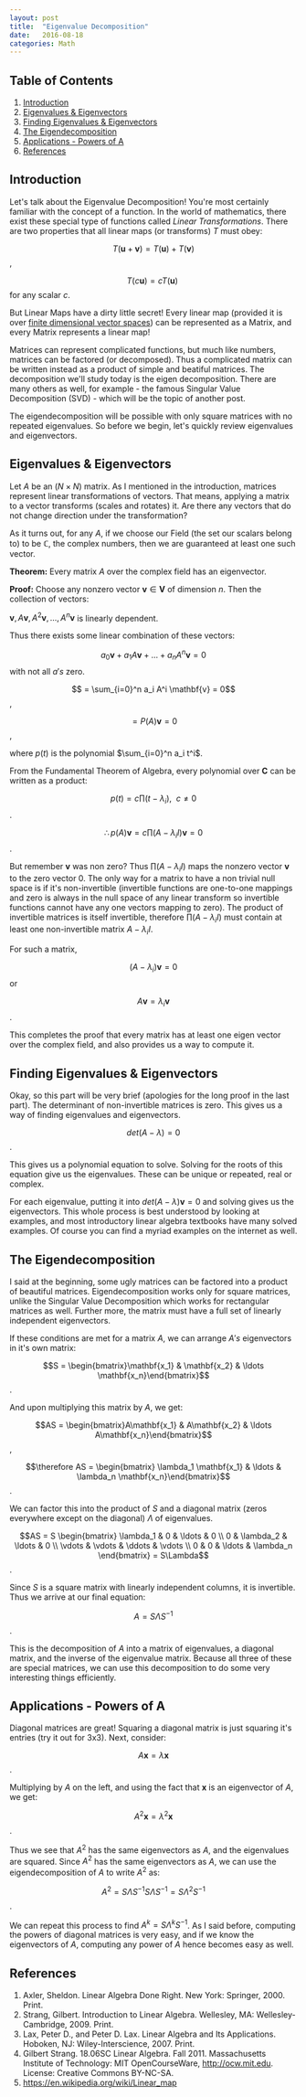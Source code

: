 ```yaml
---
layout: post
title:  "Eigenvalue Decomposition"
date:   2016-08-18 
categories: Math
---
```



## Table of Contents

1. [Introduction](#introduction)
2. [Eigenvalues & Eigenvectors](#eigenvalues--eigenvectors)
3. [Finding Eigenvalues & Eigenvectors](#finding-eigenvalues--eigenvectors)
4. [The Eigendecomposition](#the-eigendecomposition)
5. [Applications - Powers of A](#applications---powers-of-a)
6. [References](#references)



## Introduction

Let's talk about the Eigenvalue Decomposition! You're most certainly familiar with the concept of a function. In the world of mathematics, there exist these special type of functions called *Linear Transformations*. There are two properties that all linear maps (or transforms) $T$ must obey:

$$T(\mathbf{u} + \mathbf{v}) = T(\mathbf{u}) + T(\mathbf{v})$$,


$$T(c \mathbf{u}) = c T(\mathbf{u}) \:$$  for any scalar $c$.


But Linear Maps have a dirty little secret! Every linear map (provided it is over [finite dimensional vector spaces](https://en.wikipedia.org/wiki/Dimension_(vector_space))) can be represented as a Matrix, and every Matrix represents a linear map!

Matrices can represent complicated functions, but much like numbers, matrices can be factored (or decomposed). Thus a complicated matrix can be written instead as a product of simple and beatiful matrices. The decomposition we'll study today is the eigen decomposition. There are many others as well, for example - the famous Singular Value Decomposition (SVD) - which will be the topic of another post. 

The eigendecomposition will be possible with only square matrices with no repeated eigenvalues. So before we begin, let's quickly review eigenvalues and eigenvectors. 



## Eigenvalues & Eigenvectors

Let $A$ be an $(N \times N)$ matrix. As I mentioned in the introduction, matrices represent linear transformations of vectors. That means, applying a matrix to a vector transforms (scales and rotates) it. Are there any vectors that do not change direction under the transformation? 

As it turns out, for any $A$, if we choose our Field (the set our scalars belong to) to be $\mathbb{C}$, the complex numbers, then we are guaranteed at least one such vector.

**Theorem:** Every matrix $A$ over the complex field has an eigenvector.

**Proof:**
Choose any nonzero vector $\mathbf{v} \in \mathbf{V}$ of dimension $n$. Then the collection of vectors:

$\mathbf{v}, A \mathbf{v}, A^2 \mathbf{v}, ..., A^n \mathbf{v}$ is linearly dependent.

Thus there exists some linear combination of these vectors:

$$a_0\mathbf{v} + a_1 A \mathbf{v} + ... + a_n A^n \mathbf{v} = 0$$ with not all $a's$ zero. 

$$ = \sum_{i=0}^n a_i A^i \mathbf{v} = 0$$,

$$ = P(A)\mathbf{v} = 0$$, 

where $p(t)$ is the polynomial $\sum_{i=0}^n a_i t^i$.

From the Fundamental Theorem of Algebra, every polynomial over $\mathbf{C}$ can be written as a product:

$$p(t) = c \prod(t - \lambda_i), \:\: c \neq 0$$.

$$\therefore p(A)\mathbf{v} = c \prod(A - \lambda_i I)\mathbf{v} = 0$$.

But remember $\mathbf{v}$ was non zero? Thus $\prod(A - \lambda_i I)$ maps the nonzero vector $\mathbf{v}$ to the zero vector $0$.
The only way for a matrix to have a non trivial null space is if it's non-invertible (invertible functions are one-to-one mappings and zero is always in the null space of any linear transform so invertible functions cannot have any one vectors mapping to zero). The product of invertible matrices is itself invertible, therefore $\prod(A - \lambda_i I)$ must contain at least one non-invertible matrix $A - \lambda_i I$. 

For such a matrix,


$$(A - \lambda_i)\mathbf{v} = 0$$ or


$$A \mathbf{v} = \lambda_i \mathbf{v}$$. 

This completes the proof that every matrix has at least one eigen vector over the complex field, and also provides us a way to compute it. $$\tag*{$\blacksquare$}$$


## Finding Eigenvalues & Eigenvectors

Okay, so this part will be very brief (apologies for the long proof in the last part). The determinant of non-invertible matrices is zero. This gives us a way of finding eigenvalues and eigenvectors. 

$$det(A - \lambda) = 0$$.

This gives us a polynomial equation to solve. Solving for the roots of this equation give us the eigenvalues. These can be unique or repeated, real or complex. 

For each eigenvalue, putting it into $det(A - \lambda)\mathbf{v} = 0$ and solving gives us the eigenvectors. This whole process is best understood by looking at examples, and most introductory linear algebra textbooks have many solved examples. Of course you can find a myriad examples on the internet as well. 


## The Eigendecomposition

I said at the beginning, some ugly matrices can be factored into a product of beautiful matrices. Eigendecomposition works only for square matrices, unlike the Singular Value Decomposition which works for rectangular matrices as well. Further more, the matrix must have a full set of linearly independent eigenvectors. 

If these conditions are met for a matrix $A$, we can arrange $A's$ eigenvectors in it's own matrix:

$$S = \begin{bmatrix}\mathbf{x_1} & \mathbf{x_2} & \ldots \mathbf{x_n}\end{bmatrix}$$.

And upon multiplying this matrix by $A$, we get:

$$AS = \begin{bmatrix}A\mathbf{x_1} & A\mathbf{x_2} & \ldots A\mathbf{x_n}\end{bmatrix}$$,

$$\therefore AS = \begin{bmatrix} \lambda_1 \mathbf{x_1} & \ldots & \lambda_n \mathbf{x_n}\end{bmatrix}$$.

We can factor this into the product of $S$ and a diagonal matrix (zeros everywhere except on the diagonal) $\Lambda$ of eigenvalues.

$$AS = S \begin{bmatrix} \lambda_1 & 0 & \ldots & 0 \\ 0 & \lambda_2 & \ldots & 0 \\ \vdots & \vdots & \ddots & \vdots \\ 0 & 0 & \ldots & \lambda_n \end{bmatrix} = S\Lambda$$.

Since $S$ is a square matrix with linearly independent columns, it is invertible. Thus we arrive at our final equation:

$$A = S \Lambda S^{-1}$$. 

This is the decomposition of $A$ into a matrix of eigenvalues, a diagonal matrix, and the inverse of the eigenvalue matrix. Because all three of these are special matrices, we can use this decomposition to do some very interesting things efficiently. 


## Applications - Powers of A

Diagonal matrices are great! Squaring a diagonal matrix is just squaring it's entries (try it out for 3x3). Next, consider:

$$A\mathbf{x} = \lambda \mathbf{x}$$. 

Multiplying by $A$ on the left, and using the fact that $\mathbf{x}$ is an eigenvector of $A$, we get:

$$A^2 \mathbf{x} = \lambda^2 \mathbf{x}$$. 

Thus we see that $A^2$ has the same eigenvectors as $A$, and the eigenvalues are squared. Since $A^2$ has the same eigenvectors as $A$, we can use the eigendecomposition of $A$ to write $A^2$ as:

$$A^2 = S\Lambda S^{-1} S\Lambda S^{-1} = S \Lambda^2 S^{-1}$$. 

We can repeat this process to find $A^k = S \Lambda^k S^{-1}$. As I said before, computing the powers of diagonal matrices is very easy, and if we know the eigenvectors of $A$, computing any power of $A$ hence becomes easy as well. 


## References

1. Axler, Sheldon. Linear Algebra Done Right. New York: Springer, 2000. Print.
2. Strang, Gilbert. Introduction to Linear Algebra. Wellesley, MA: Wellesley-Cambridge, 2009. Print.
3. Lax, Peter D., and Peter D. Lax. Linear Algebra and Its Applications. Hoboken, NJ: Wiley-Interscience, 2007. Print.
4. Gilbert Strang. 18.06SC Linear Algebra. Fall 2011. Massachusetts Institute of Technology: MIT OpenCourseWare, http://ocw.mit.edu. License: Creative Commons BY-NC-SA.
5. https://en.wikipedia.org/wiki/Linear_map